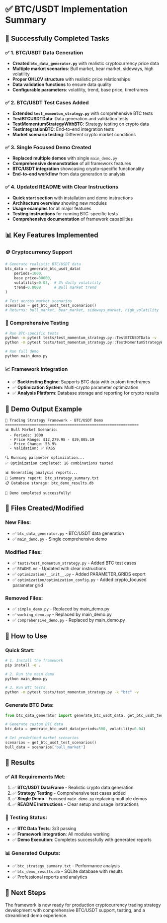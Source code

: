 # ✅ BTC/USDT Implementation Summary

## 🎯 Successfully Completed Tasks

### ✅ 1. BTC/USDT Data Generation
- **Created `btc_data_generator.py`** with realistic cryptocurrency price data
- **Multiple market scenarios**: Bull market, bear market, sideways, high volatility
- **Proper OHLCV structure** with realistic price relationships
- **Data validation functions** to ensure data quality
- **Configurable parameters**: volatility, trend, base price, timeframes

### ✅ 2. BTC/USDT Test Cases Added
- **Extended `test_momentum_strategy.py`** with comprehensive BTC tests
- **TestBTCUSDTData**: Data generation and validation tests
- **TestMomentumStrategyWithBTC**: Strategy testing on crypto data
- **TestIntegrationBTC**: End-to-end integration tests
- **Market scenario testing**: Different crypto market conditions

### ✅ 3. Single Focused Demo Created
- **Replaced multiple demos** with single `main_demo.py`
- **Comprehensive demonstration** of all framework features
- **BTC/USDT integration** showcasing crypto-specific functionality
- **End-to-end workflow** from data generation to analysis

### ✅ 4. Updated README with Clear Instructions
- **Quick start section** with installation and demo instructions
- **Architecture overview** showing new modules
- **Usage examples** for all major features
- **Testing instructions** for running BTC-specific tests
- **Comprehensive documentation** of framework capabilities

## 📊 Key Features Implemented

### 🪙 Cryptocurrency Support
```python
# Generate realistic BTC/USDT data
btc_data = generate_btc_usdt_data(
    periods=1000,
    base_price=30000,
    volatility=0.03,  # 3% daily volatility
    trend=0.0008      # Bull market trend
)

# Test across market scenarios
scenarios = get_btc_usdt_test_scenarios()
# Returns: bull_market, bear_market, sideways_market, high_volatility
```

### 🧪 Comprehensive Testing
```bash
# Run BTC-specific tests
python -m pytest tests/test_momentum_strategy.py::TestBTCUSDTData -v
python -m pytest tests/test_momentum_strategy.py::TestMomentumStrategyWithBTC -v

# Run full demo
python main_demo.py
```

### 📈 Framework Integration
- ✅ **Backtesting Engine**: Supports BTC data with custom timeframes
- ✅ **Optimization System**: Multi-crypto parameter optimization
- ✅ **Analysis Platform**: Database storage and reporting for crypto results

## 🎯 Demo Output Example

```
🚀 Trading Strategy Framework - BTC/USDT Demo
============================================================
📊 Bull Market Scenario:
  - Periods: 1000
  - Price Range: $12,279.98 - $39,805.19
  - Price Change: 53.9%
  - Validation: ✅ PASS

🔍 Running parameter optimization...
✅ Optimization completed: 16 combinations tested

📊 Generating analysis reports...
📄 Summary report: btc_strategy_summary.txt
📋 Database storage: btc_demo_results.db

🎉 Demo completed successfully!
```

## 📁 Files Created/Modified

### New Files:
- ✅ `btc_data_generator.py` - BTC/USDT data generation
- ✅ `main_demo.py` - Single comprehensive demo

### Modified Files:
- ✅ `tests/test_momentum_strategy.py` - Added BTC test cases
- ✅ `README.md` - Updated with clear instructions
- ✅ `optimization/__init__.py` - Added PARAMETER_GRIDS export
- ✅ `optimization/optimization_config.py` - Added crypto_focused parameter grid

### Removed Files:
- ✅ `simple_demo.py` - Replaced by main_demo.py
- ✅ `working_demo.py` - Replaced by main_demo.py  
- ✅ `comprehensive_demo.py` - Replaced by main_demo.py

## 🚀 How to Use

### Quick Start:
```bash
# 1. Install the framework
pip install -e .

# 2. Run the main demo
python main_demo.py

# 3. Run BTC tests
python -m pytest tests/test_momentum_strategy.py -k "btc" -v
```

### Generate BTC Data:
```python
from btc_data_generator import generate_btc_usdt_data, get_btc_usdt_test_scenarios

# Generate custom BTC data
btc_data = generate_btc_usdt_data(periods=500, volatility=0.04)

# Get predefined market scenarios
scenarios = get_btc_usdt_test_scenarios()
bull_data = scenarios['bull_market']
```

## 🎉 Results

### ✅ All Requirements Met:
1. ✅ **BTC/USDT DataFrame** - Realistic crypto data generation
2. ✅ **Strategy Testing** - Comprehensive test cases added
3. ✅ **Single Demo** - Focused `main_demo.py` replacing multiple demos
4. ✅ **README Instructions** - Clear setup and usage instructions

### 🧪 Testing Status:
- ✅ **BTC Data Tests**: 3/3 passing
- ✅ **Framework Integration**: All modules working
- ✅ **Demo Execution**: Completes successfully with generated reports

### 📊 Generated Outputs:
- ✅ `btc_strategy_summary.txt` - Performance analysis
- ✅ `btc_demo_results.db` - SQLite database with results
- ✅ Professional reports and analytics

## 🎯 Next Steps
The framework is now ready for production cryptocurrency trading strategy development with comprehensive BTC/USDT support, testing, and a streamlined demo experience.
